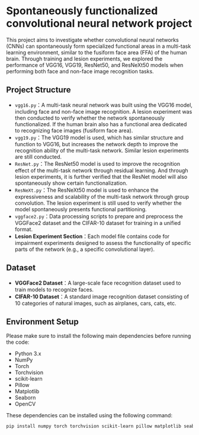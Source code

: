 # Spontaneously functionalized convolutional neural network project

This project aims to investigate whether convolutional neural networks (CNNs) can spontaneously form specialized functional areas in a multi-task learning environment, similar to the fusiform face area (FFA) of the human brain. Through training and lesion experiments, we explored the performance of VGG16, VGG19, ResNet50, and ResNeXt50 models when performing both face and non-face image recognition tasks.

## Project Structure

- `vgg16.py`：A multi-task neural network was built using the VGG16 model, including face and non-face image recognition. A lesion experiment was then conducted to verify whether the network spontaneously functionalized. If the human brain also has a functional area dedicated to recognizing face images (fusiform face area).
- `vgg19.py`：The VGG19 model is used, which has similar structure and function to VGG16, but increases the network depth to improve the recognition ability of the multi-task network. Similar lesion experiments are still conducted.
- `ResNet.py`：The ResNet50 model is used to improve the recognition effect of the multi-task network through residual learning. And through lesion experiments, it is further verified that the ResNet model will also spontaneously show certain functionalization.
- `ResNeXt.py`：The ResNeXt50 model is used to enhance the expressiveness and scalability of the multi-task network through group convolution. The lesion experiment is still used to verify whether the model spontaneously presents functional partitioning.
- `vggface2.py`：Data processing scripts to prepare and preprocess the VGGFace2 dataset and the CIFAR-10 dataset for training in a unified format.
- **Lesion Experiment Section**：Each model file contains code for impairment experiments designed to assess the functionality of specific parts of the network (e.g., a specific convolutional layer).

## Dataset

- **VGGFace2 Dataset**：A large-scale face recognition dataset used to train models to recognize faces.
- **CIFAR-10 Dataset**：A standard image recognition dataset consisting of 10 categories of natural images, such as airplanes, cars, cats, etc.

## Environment Setup

Please make sure to install the following main dependencies before running the code:

- Python 3.x
- NumPy
- Torch
- Torchvision
- scikit-learn
- Pillow
- Matplotlib
- Seaborn
- OpenCV

These dependencies can be installed using the following command:

```bash
pip install numpy torch torchvision scikit-learn pillow matplotlib seaborn opencv-python
